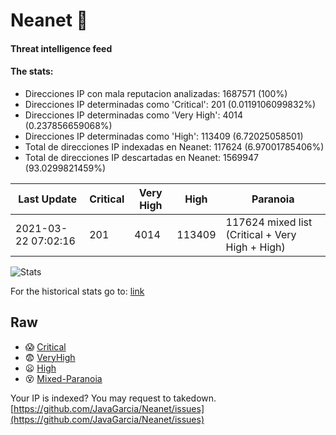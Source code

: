 # Neanet :hocho:
#### Threat intelligence feed
#### The stats:

- Direcciones IP con mala reputacion analizadas: 1687571 (100%)
- Direcciones IP determinadas como 'Critical':  201 (0.0119106099832%)
- Direcciones IP determinadas como 'Very High':  4014 (0.237856659068%)
- Direcciones IP determinadas como 'High':  113409 (6.72025058501)
- Total de direcciones IP indexadas en Neanet:  117624 (6.97001785406%)
- Total de direcciones IP descartadas en Neanet:  1569947 (93.0299821459%)

| Last Update | Critical | Very High | High | Paranoia |
| --- | --- | --- | --- | --- |
| 2021-03-22 07:02:16 | 201 | 4014 | 113409 | 117624 mixed list (Critical + Very High + High)|

![Stats](https://docs.google.com/spreadsheets/d/e/2PACX-1vSnaNMIXVabIpDJjufMlzH7poXnshF3mgd8Is1g9ytUEzVsP5my4Trn8f-xkoLLQ38xpL3HtmUexLo6/pubchart?oid=501124687&format=image)

For the historical stats go to: [link](/stats.csv)
## Raw
- :scream: [Critical](https://raw.githubusercontent.com/JavaGarcia/Neanet/master/blacklists/neanet_critical.txt)
- :fearful: [VeryHigh](https://raw.githubusercontent.com/JavaGarcia/Neanet/master/blacklists/neanet_veryHigh.txtt)
- :frowning: [High](https://raw.githubusercontent.com/JavaGarcia/Neanet/master/blacklists/neanet_high.txt)
- :dizzy_face: [Mixed-Paranoia](https://raw.githubusercontent.com/JavaGarcia/Neanet/master/blacklists/neanet_all.txt)


Your IP is indexed? You may request to takedown. [https://github.com/JavaGarcia/Neanet/issues](https://github.com/JavaGarcia/Neanet/issues)



















































































































































































































































































































































































































































































































































































































































































































































































































































































































































































































































































































































































































































































































































































































































































































































































































































































































































































































































































































































































































































































































































































































































































































































































































































































































































































































































































































































































































































































































































































































































































































































































































































































































































































































































































































































































































































































































































































































































































































































































































































































































































































































































































































































































































































































































































































































































































































































































































































































































































































































































































































































































































































